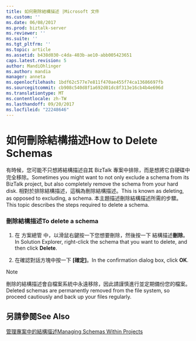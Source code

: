 ```yaml
---
title: 如何刪除結構描述 |Microsoft 文件
ms.custom: ''
ms.date: 06/08/2017
ms.prod: biztalk-server
ms.reviewer: ''
ms.suite: ''
ms.tgt_pltfrm: ''
ms.topic: article
ms.assetid: b438d030-c4da-403b-ae10-abb005423651
caps.latest.revision: 5
author: MandiOhlinger
ms.author: mandia
manager: anneta
ms.openlocfilehash: 1bdf62c577e7e811f470ae455f74ca13686697fb
ms.sourcegitcommit: cb908c540d8f1a692d01dc8f313e16cb4b4e696d
ms.translationtype: MT
ms.contentlocale: zh-TW
ms.lasthandoff: 09/20/2017
ms.locfileid: "22248646"
---
```

# <a name="how-to-delete-schemas"></a><span data-ttu-id="60714-102">如何刪除結構描述</span><span class="sxs-lookup"><span data-stu-id="60714-102">How to Delete Schemas</span></span>
<span data-ttu-id="60714-103">有時候，您可能不只想將結構描述自其 BizTalk 專案中排除，而是想將它自硬碟中完全移除。</span><span class="sxs-lookup"><span data-stu-id="60714-103">Sometimes you might want to not only exclude a schema from its BizTalk project, but also completely remove the schema from your hard disk.</span></span> <span data-ttu-id="60714-104">相對於排除結構描述，這稱為刪除結構描述。</span><span class="sxs-lookup"><span data-stu-id="60714-104">This is known as deleting, as opposed to excluding, a schema.</span></span> <span data-ttu-id="60714-105">本主題描述刪除結構描述所需的步驟。</span><span class="sxs-lookup"><span data-stu-id="60714-105">This topic describes the steps required to delete a schema.</span></span>  
  
### <a name="to-delete-a-schema"></a><span data-ttu-id="60714-106">刪除結構描述</span><span class="sxs-lookup"><span data-stu-id="60714-106">To delete a schema</span></span>  
  
1.  <span data-ttu-id="60714-107">在 方案總管 中，以滑鼠右鍵按一下您想要刪除，然後按一下 結構描述**刪除**。</span><span class="sxs-lookup"><span data-stu-id="60714-107">In Solution Explorer, right-click the schema that you want to delete, and then click **Delete**.</span></span>  
  
2.  <span data-ttu-id="60714-108">在確認對話方塊中按一下 **[確定]**。</span><span class="sxs-lookup"><span data-stu-id="60714-108">In the confirmation dialog box, click **OK**.</span></span>  
  
> [!NOTE]
>  <span data-ttu-id="60714-109">刪除的結構描述會自檔案系統中永遠移除，因此請謹慎進行並定期備份您的檔案。</span><span class="sxs-lookup"><span data-stu-id="60714-109">Deleted schemas are permanently removed from the file system, so proceed cautiously and back up your files regularly.</span></span>  
  
## <a name="see-also"></a><span data-ttu-id="60714-110">另請參閱</span><span class="sxs-lookup"><span data-stu-id="60714-110">See Also</span></span>  
 [<span data-ttu-id="60714-111">管理專案中的結構描述</span><span class="sxs-lookup"><span data-stu-id="60714-111">Managing Schemas Within Projects</span></span>](../core/managing-schemas-within-projects.md)